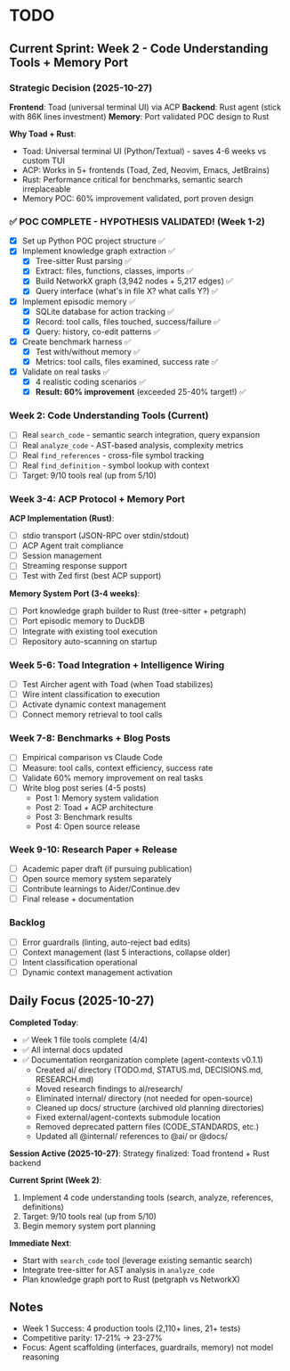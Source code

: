 # TODO

## Current Sprint: Week 2 - Code Understanding Tools + Memory Port

### Strategic Decision (2025-10-27)
**Frontend**: Toad (universal terminal UI) via ACP
**Backend**: Rust agent (stick with 86K lines investment)
**Memory**: Port validated POC design to Rust

**Why Toad + Rust**:
- Toad: Universal terminal UI (Python/Textual) - saves 4-6 weeks vs custom TUI
- ACP: Works in 5+ frontends (Toad, Zed, Neovim, Emacs, JetBrains)
- Rust: Performance critical for benchmarks, semantic search irreplaceable
- Memory POC: 60% improvement validated, port proven design

### ✅ POC COMPLETE - HYPOTHESIS VALIDATED! (Week 1-2)
- [x] Set up Python POC project structure ✅
- [x] Implement knowledge graph extraction ✅
  - [x] Tree-sitter Rust parsing ✅
  - [x] Extract: files, functions, classes, imports ✅
  - [x] Build NetworkX graph (3,942 nodes + 5,217 edges) ✅
  - [x] Query interface (what's in file X? what calls Y?) ✅
- [x] Implement episodic memory ✅
  - [x] SQLite database for action tracking ✅
  - [x] Record: tool calls, files touched, success/failure ✅
  - [x] Query: history, co-edit patterns ✅
- [x] Create benchmark harness ✅
  - [x] Test with/without memory ✅
  - [x] Metrics: tool calls, files examined, success rate ✅
- [x] Validate on real tasks ✅
  - [x] 4 realistic coding scenarios ✅
  - [x] **Result: 60% improvement** (exceeded 25-40% target!) ✅

### Week 2: Code Understanding Tools (Current)
- [ ] Real `search_code` - semantic search integration, query expansion
- [ ] Real `analyze_code` - AST-based analysis, complexity metrics
- [ ] Real `find_references` - cross-file symbol tracking
- [ ] Real `find_definition` - symbol lookup with context
- [ ] Target: 9/10 tools real (up from 5/10)

### Week 3-4: ACP Protocol + Memory Port
**ACP Implementation (Rust)**:
- [ ] stdio transport (JSON-RPC over stdin/stdout)
- [ ] ACP Agent trait compliance
- [ ] Session management
- [ ] Streaming response support
- [ ] Test with Zed first (best ACP support)

**Memory System Port (3-4 weeks)**:
- [ ] Port knowledge graph builder to Rust (tree-sitter + petgraph)
- [ ] Port episodic memory to DuckDB
- [ ] Integrate with existing tool execution
- [ ] Repository auto-scanning on startup

### Week 5-6: Toad Integration + Intelligence Wiring
- [ ] Test Aircher agent with Toad (when Toad stabilizes)
- [ ] Wire intent classification to execution
- [ ] Activate dynamic context management
- [ ] Connect memory retrieval to tool calls

### Week 7-8: Benchmarks + Blog Posts
- [ ] Empirical comparison vs Claude Code
- [ ] Measure: tool calls, context efficiency, success rate
- [ ] Validate 60% memory improvement on real tasks
- [ ] Write blog post series (4-5 posts)
  - Post 1: Memory system validation
  - Post 2: Toad + ACP architecture
  - Post 3: Benchmark results
  - Post 4: Open source release

### Week 9-10: Research Paper + Release
- [ ] Academic paper draft (if pursuing publication)
- [ ] Open source memory system separately
- [ ] Contribute learnings to Aider/Continue.dev
- [ ] Final release + documentation

### Backlog
- [ ] Error guardrails (linting, auto-reject bad edits)
- [ ] Context management (last 5 interactions, collapse older)
- [ ] Intent classification operational
- [ ] Dynamic context management activation

## Daily Focus (2025-10-27)

**Completed Today**:
- ✅ Week 1 file tools complete (4/4)
- ✅ All internal docs updated
- ✅ Documentation reorganization complete (agent-contexts v0.1.1)
  - Created ai/ directory (TODO.md, STATUS.md, DECISIONS.md, RESEARCH.md)
  - Moved research findings to ai/research/
  - Eliminated internal/ directory (not needed for open-source)
  - Cleaned up docs/ structure (archived old planning directories)
  - Fixed external/agent-contexts submodule location
  - Removed deprecated pattern files (CODE_STANDARDS, etc.)
  - Updated all @internal/ references to @ai/ or @docs/

**Session Active (2025-10-27)**:
Strategy finalized: Toad frontend + Rust backend

**Current Sprint (Week 2)**:
1. Implement 4 code understanding tools (search, analyze, references, definitions)
2. Target: 9/10 tools real (up from 5/10)
3. Begin memory system port planning

**Immediate Next**:
- Start with `search_code` tool (leverage existing semantic search)
- Integrate tree-sitter for AST analysis in `analyze_code`
- Plan knowledge graph port to Rust (petgraph vs NetworkX)

## Notes
- Week 1 Success: 4 production tools (2,110+ lines, 21+ tests)
- Competitive parity: 17-21% → 23-27%
- Focus: Agent scaffolding (interfaces, guardrails, memory) not model reasoning
